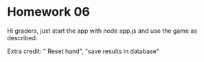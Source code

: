 # Homework 06
Hi graders, just start the app with node app.js and use the game as described.

Extra credit: " Reset hand", "save results in database"


